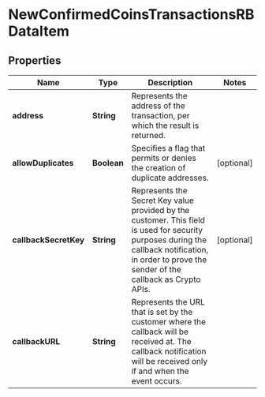 

# NewConfirmedCoinsTransactionsRBDataItem


## Properties

Name | Type | Description | Notes
------------ | ------------- | ------------- | -------------
**address** | **String** | Represents the address of the transaction, per which the result is returned. | 
**allowDuplicates** | **Boolean** | Specifies a flag that permits or denies the creation of duplicate addresses. |  [optional]
**callbackSecretKey** | **String** | Represents the Secret Key value provided by the customer. This field is used for security purposes during the callback notification, in order to prove the sender of the callback as Crypto APIs. |  [optional]
**callbackURL** | **String** | Represents the URL that is set by the customer where the callback will be received at. The callback notification will be received only if and when the event occurs. | 



